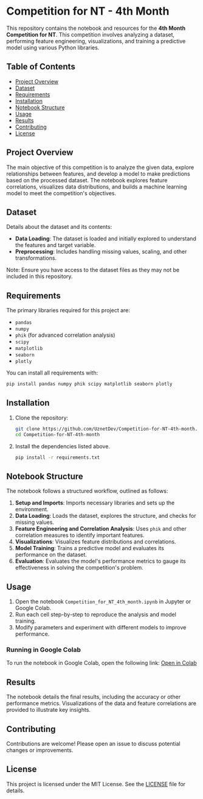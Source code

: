 # Competition for NT - 4th Month

This repository contains the notebook and resources for the **4th Month Competition for NT**. This competition involves analyzing a dataset, performing feature engineering, visualizations, and training a predictive model using various Python libraries.

## Table of Contents
- [Project Overview](#project-overview)
- [Dataset](#dataset)
- [Requirements](#requirements)
- [Installation](#installation)
- [Notebook Structure](#notebook-structure)
- [Usage](#usage)
- [Results](#results)
- [Contributing](#contributing)
- [License](#license)

## Project Overview
The main objective of this competition is to analyze the given data, explore relationships between features, and develop a model to make predictions based on the processed dataset. The notebook explores feature correlations, visualizes data distributions, and builds a machine learning model to meet the competition's objectives.

## Dataset
Details about the dataset and its contents:
- **Data Loading**: The dataset is loaded and initially explored to understand the features and target variable.
- **Preprocessing**: Includes handling missing values, scaling, and other transformations.

Note: Ensure you have access to the dataset files as they may not be included in this repository.

## Requirements
The primary libraries required for this project are:
- `pandas`
- `numpy`
- `phik` (for advanced correlation analysis)
- `scipy`
- `matplotlib`
- `seaborn`
- `plotly`

You can install all requirements with:
```bash
pip install pandas numpy phik scipy matplotlib seaborn plotly
```

## Installation
1. Clone the repository:
    ```bash
    git clone https://github.com/UznetDev/Competition-for-NT-4th-month.git
    cd Competition-for-NT-4th-month
    ```

2. Install the dependencies listed above.
    ```sh
    pip install -r requirements.txt
    ```

## Notebook Structure
The notebook follows a structured workflow, outlined as follows:

1. **Setup and Imports**: Imports necessary libraries and sets up the environment.
2. **Data Loading**: Loads the dataset, explores the structure, and checks for missing values.
3. **Feature Engineering and Correlation Analysis**: Uses `phik` and other correlation measures to identify important features.
4. **Visualizations**: Visualizes feature distributions and correlations.
5. **Model Training**: Trains a predictive model and evaluates its performance on the dataset.
6. **Evaluation**: Evaluates the model's performance metrics to gauge its effectiveness in solving the competition's problem.

## Usage
1. Open the notebook `Competition_for_NT_4th_month.ipynb` in Jupyter or Google Colab.
2. Run each cell step-by-step to reproduce the analysis and model training.
3. Modify parameters and experiment with different models to improve performance.

### Running in Google Colab
To run the notebook in Google Colab, open the following link:
[Open in Colab](https://colab.research.google.com/github/UznetDev/Competition-for-NT-4th-month/blob/main/Competition_for_NT_4th_month.ipynb)

## Results
The notebook details the final results, including the accuracy or other performance metrics. Visualizations of the data and feature correlations are provided to illustrate key insights.

## Contributing
Contributions are welcome! Please open an issue to discuss potential changes or improvements.

## License
This project is licensed under the MIT License. See the [LICENSE](LICENSE) file for details.
